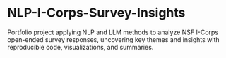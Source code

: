 # NLP-I-Corps-Survey-Insights
Portfolio project applying NLP and LLM methods to analyze NSF I-Corps open-ended survey responses, uncovering key themes and insights with reproducible code, visualizations, and summaries.

